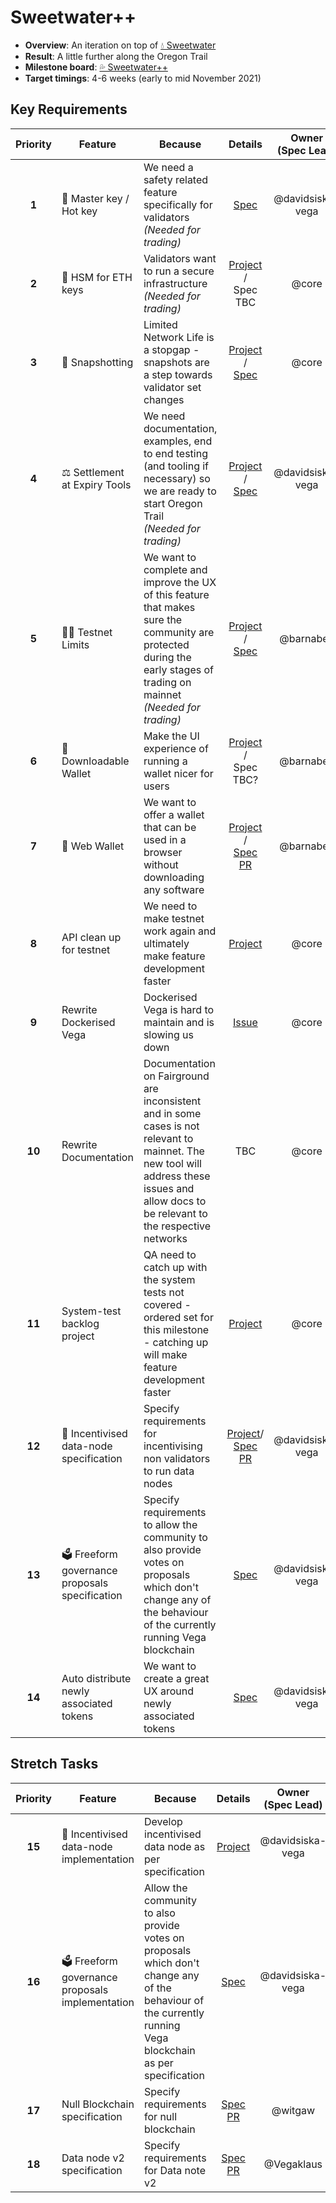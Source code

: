 # Sweetwater++
  
* **Overview**: An iteration on top of [💧 Sweetwater](./2.5-Sweetwater.md)
* **Result**: A little further along the Oregon Trail
* **Milestone board**: [💦 Sweetwater++](https://github.com/orgs/vegaprotocol/projects/93)
* **Target timings**: 4-6 weeks (early to mid November 2021)

## Key Requirements
| Priority | Feature | Because | Details | Owner </br>(Spec Lead) | Sub-Function |
|:---------:|---------|---------|:------:|:------:|:------:|
| **1** | 🔑 Master key / Hot key | We need a safety related feature specifically for validators</br>_(Needed for trading)_ | [Spec](https://github.com/vegaprotocol/specs-internal/blob/master/protocol/0063-validator-vega-master-keys.md) | @davidsiska-vega | Core |
| **2** | 🔑 HSM for ETH keys | Validators want to run a secure infrastructure</br>_(Needed for trading)_ | [Project](https://github.com/orgs/vegaprotocol/projects/91) / </br> Spec TBC | @core | Core |
| **3** | 🎥 Snapshotting | Limited Network Life is a stopgap - snapshots are a step towards validator set changes | [Project](https://github.com/orgs/vegaprotocol/projects/90) / </br> [Spec](https://github.com/vegaprotocol/specs-internal/blob/master/non-protocol-specs/0023-snapshots.md)  | @core | Core |
| **4** | ⚖ Settlement at Expiry Tools | We need documentation, examples, end to end testing (and tooling if necessary) so we are ready to start Oregon Trail</br>_(Needed for trading)_ | [Project](https://github.com/orgs/vegaprotocol/projects/5) / </br> [Spec](https://github.com/vegaprotocol/product/blob/master/protocol/0002-settlement.md) | @davidsiska-vega | Core |
| **5** | 👮‍♂️ Testnet Limits | We want to complete and improve the UX of this feature that makes sure the community are protected during the early stages of trading on mainnet</br>_(Needed for trading)_ | [Project](https://github.com/orgs/vegaprotocol/projects/44) / </br> [Spec](https://github.com/vegaprotocol/specs-internal/blob/master/non-protocol-specs/0003-limits-aka-training-wheels.md#sweetwater-1) | @barnabee | Smart Contracts</br>Devops</br>UI-Dev |
| **6** | 💼 Downloadable Wallet| Make the UI experience of running a wallet nicer for users | [Project](https://github.com/vegaprotocol/desktop-wallet/projects/1) / </br> Spec TBC? | @barnabee | UI-Dev |
| **7** | 💼 Web Wallet | We want to offer a wallet that can be used in a browser without downloading any software | [Project](https://github.com/orgs/vegaprotocol/projects/94) / </br>[Spec PR](https://github.com/vegaprotocol/specs-internal/pull/688)| @barnabee | Core</br>UI-Dev |
| **8** | API clean up for testnet | We need to make testnet work again and ultimately make feature development faster | [Project](https://github.com/orgs/vegaprotocol/projects/98) | @core | Devops</br>Core |
| **9** | Rewrite Dockerised Vega | Dockerised Vega is hard to maintain and is slowing us down | [Issue](https://github.com/orgs/vegaprotocol/projects/95#card-68976394) | @core | Devops</br>Core</br>Core-QA |
| **10** | Rewrite Documentation | Documentation on Fairground are inconsistent and in some cases is not relevant to mainnet. The new tool will address these issues and allow docs to be relevant to the respective networks | TBC | @core | Devops</br>UI-Dev |
| **11** | System-test backlog project | QA need to catch up with the system tests not covered - ordered set for this milestone - catching up will make feature development faster | [Project](https://github.com/vegaprotocol/system-tests/projects/1) | @core | Core-QA</br>Devops |
| **12** | 🤑 Incentivised data-node specification | Specify requirements for incentivising non validators to run data nodes | [Project](https://github.com/orgs/vegaprotocol/projects/92)/ </br>[Spec PR](https://github.com/vegaprotocol/specs-internal/pull/684) | @davidsiska-vega | Research |
| **13** | 🗳 Freeform governance proposals specification | Specify requirements to allow the community to also provide votes on proposals which don't change any of the behaviour of the currently running Vega blockchain | [Spec](https://github.com/vegaprotocol/specs-internal/blob/master/protocol/0028-governance.md#6-freeform-governance-proposal)| @davidsiska-vega | Research</br>Core</br>UI Dev | 
| **14** | Auto distribute newly associated tokens | We want to create a great UX around newly associated tokens | [Spec](https://github.com/vegaprotocol/specs-internal/blob/master/protocol/0059-simple-staking-and-delegating.md) | @davidsiska-vega | Core |
## Stretch Tasks
| Priority | Feature | Because | Details | Owner </br>(Spec Lead) | Sub-Function |
|:---------:|---------|---------|:------:|:------:|:------:|
| **15** | 🤑 Incentivised data-node implementation | Develop incentivised data node as per specification | [Project](https://github.com/orgs/vegaprotocol/projects/92)| @davidsiska-vega | Core |
| **16** | 🗳 Freeform governance proposals implementation | Allow the community to also provide votes on proposals which don't change any of the behaviour of the currently running Vega blockchain as per specification | [Spec](https://github.com/vegaprotocol/specs-internal/blob/master/protocol/0028-governance.md#6-freeform-governance-proposal) | @davidsiska-vega | Core</br>UI-Dev | 
| **17** | Null Blockchain specification | Specify requirements for null blockchain  | [Spec PR](https://github.com/vegaprotocol/specs-internal/pull/713) | @witgaw | Research |
| **18** | Data node v2 specification | Specify requirements for Data note v2 | [Spec PR](https://github.com/vegaprotocol/specs-internal/pull/712) | @Vegaklaus | Research</br>UI Dev</br>Engineering |

